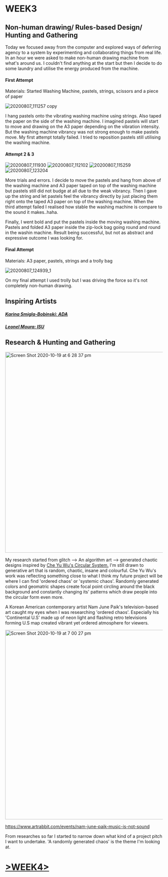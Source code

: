 # WEEK3

## Non-human drawing/ Rules-based Design/ Hunting and Gathering

Today we focused away from the computer and explored ways of deferring agency to a system by experimenting and collaborating things from real life. In an hour we were asked to make non-human drawing machine from what's around us. I couldn't find anything at the start but then I decide to do some laundry and utilise the energy produced from the machine.

#### First Attempt

Materials: Started Washing Machine, pastels, strings, scissors and a piece of paper

![20200807_111257 copy](https://user-images.githubusercontent.com/68723268/96408882-1f6e8900-1230-11eb-9caa-702c4bc04f73.jpg)

I hang pastels onto the vibrating washing machine using strings. Also taped the paper on the side of the washing machine. I imagined pastels will start to move and drawing on the A3 paper depending on the vibration intensity. But the washing machine vibrancy was not strong enough to make pastels move. My first attempt totally failed. I tried to reposition pastels still utilising the washing machine.


#### Attempt 2 & 3

![20200807_111930](https://user-images.githubusercontent.com/68723268/96412311-b2f68880-1235-11eb-8246-147ff4cb0af4.jpg) ![20200807_112102](https://user-images.githubusercontent.com/68723268/96412383-d1f51a80-1235-11eb-8ce4-8bb5f96f0f94.jpg) 
![20200807_115259](https://user-images.githubusercontent.com/68723268/96421619-b3e1e700-1242-11eb-9f9b-fe9982b965a9.jpg) ![20200807_123204](https://user-images.githubusercontent.com/68723268/96413211-1208cd00-1237-11eb-869f-6878b492927a.jpg)


More trials and errors. I decide to move the pastels and hang from above of the washing machine and A3 paper taped on top of the washing machine but pastels still did not budge at all due to the weak vibrancy. Then I gave up the string and let pastels feel the vibrancy directly by just placing them right onto the taped A3 paper on top of the washing machine. When the third attempt failed I realised how stable the washing machine is compare to the sound it makes..haha.

Finally, I went bold and put the pastels inside the moving washing machine. Pastels and folded A3 paper inside the zip-lock bag going round and round in the washin machine. Result being successful, but not as abstract and expressive outcome I was looking for.



#### Final Attempt

Materials: A3 paper, pastels, strings and a trolly bag

![20200807_124939_1](https://user-images.githubusercontent.com/68723268/96413422-585e2c00-1237-11eb-8199-cc87235fae34.gif)

On my final attempt I used trolly but I was driving the force so it's not completely non-human drawing.

## Inspiring Artists
##### [Karina Smigla-Bobinski: ADA](https://www.smigla-bobinski.com/english/works/ADA/index.html)
##### [Leonel Moura: ISU](http://www.leonelmoura.com/isu-2/)





## Research & Hunting and Gathering

<img width="640" alt="Screen Shot 2020-10-19 at 6 28 37 pm" src="https://user-images.githubusercontent.com/68723268/96414550-fef6fc80-1238-11eb-9bf1-a7376f247b55.png">

My research started from glitch --> An algorithm art --> generated chaotic designs inspired by [Che Yu Wu's Circular System.](https://www.openprocessing.org/sketch/916659) I'm still drawn to generative art that is random, chaotic, insane and colourful. Che Yu Wu's work was reflecting something close to what I think my future project will be where I can find 'ordered chaos' or 'systemic chaos'. Randomly generated colors and geomatric shapes create focal point circling around the black background and constantly changing its' patterns which draw people into the circular form even more.

A Korean American contemporary artist Nam June Paik's television-based art caught my eyes when I was researching 'ordered chaos'. Especially his 'Continental U.S' made up of neon light and flashing retro televisions forming U.S map created vibrant yet ordered atmosphere for viewers. 

<img width="604" alt="Screen Shot 2020-10-19 at 7 00 27 pm" src="https://user-images.githubusercontent.com/68723268/96417725-657e1980-123d-11eb-9756-3ab5cbdb370b.png">

https://www.artrabbit.com/events/nam-june-paik-music-is-not-sound

From researches so far I started to narrow down what kind of a project pitch I want to undertake. 'A randomly generated chaos' is the theme I'm looking at. 

# [>WEEK4>](https://github.com/yerim-kim/slave2algorithm/tree/master/week4)
